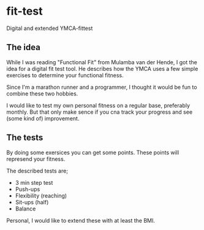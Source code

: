 # fit-test
Digital and extended YMCA-fittest

## The idea
While I was reading "Functional Fit" from Mulamba van der Hende, I got the idea for a digital fit test tool. He describes how the YMCA uses a few simple exercises to determine your functional fitness. 

Since I'm a marathon runner and a programmer, I thought it would be fun to combine these two hobbies.

I would like to test my own personal fitness on a regular base, preferably monthly. But that only make sence if you cna track your progress and see (some kind of) improvement.

## The tests
By doing some exersices you can get some points. These points will represend your fitness.

The described tests are;
* 3 min step test
* Push-ups
* Flexibility (reaching)
* Sit-ups (half)
* Balance

Personal, I would like to extend these with at least the BMI.
